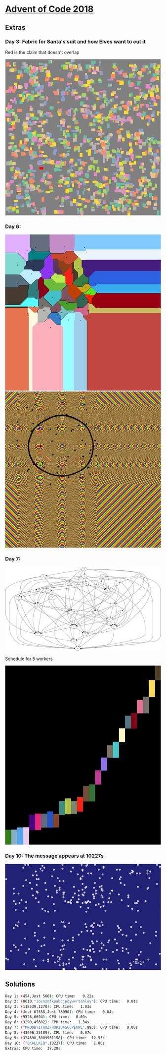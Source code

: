 # [Advent of Code 2018](https://adventofcode.com/2018)

## Extras

### Day 3: Fabric for Santa's suit and how Elves want to cut it

Red is the claim that doesn't overlap

![day3_fabric](images/day3.png)

### Day 6:

![day6_1](images/day6_1.png)
![day6_2](images/day6_2.png)

### Day 7:

![day7](images/day7.png)

Schedule for 5 workers

![day7_2](images/day7_2.png)

### Day 10: The message appears at 10227s

![day10](images/day10.gif)

## Solutions

``` sh
Day 1: (454,Just 566): CPU time:   0.22s
Day 2: (8610,"iosnxmfkpabcjpdywvrtahluy"): CPU time:   0.01s
Day 3: (118539,1270): CPU time:   1.03s
Day 4: (Just 67558,Just 78990): CPU time:   0.04s
Day 5: (9526,6694): CPU time:   0.09s
Day 6: (3290,45602): CPU time:   1.34s
Day 7: ("MNOUBYITKXZFHQRJDASGCPEVWL",893): CPU time:   0.00s
Day 8: (43996,35189): CPU time:   0.07s
Day 9: (374690,3009951158): CPU time:  12.93s
Day 10: ("EKALLKLB",10227): CPU time:   1.86s
Extras: CPU time:  37.28s
